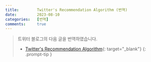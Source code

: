 ```yaml
---
title:        Twitter's Recommendation Algorithm (번역)
date:         2023-08-10
categories:   [번역]
comments:     true
---
```


> 트위터 블로그의 다음 글을 번역하였습니다.
> - [Twitter's Recommendation Algorithm](https://blog.twitter.com/engineering/en_us/topics/open-source/2023/twitter-recommendation-algorithm){: target="_blank"}
{: .prompt-tip }


<!-- 트위터는 시시각각 벌어지는 세계 최고의 소식을 여러분에게 전달하고자 노력하고 있습니다. 매일 포스팅되는 약 50억개의 트윗으로부터 유저의 For You 타임라인에 보여줄 트윗을 한 움큼 추려내기 위해서는 추천 알고리즘이 필요합니다. 이 글에서는 알고리즘이 유저들의 타임라인에 보여줄 트윗을 어떻게 골라내는지에 대해 설명합니다.

추천시스템은 앞으로 자세하게 설명할, 여러 상호 연결 서비스 및 작업들로 구성되어있습니다. 트윗들은 검색, 탐색, 광고 등 앱의 여러 지면을 통해 추천되고 있지만 이 글에서는 홈 타임라인의 For You 피드만 다루고자 합니다.

## 우리는 트윗을 어떻게 고르는가?

트위터의 추천은 트윗, 유저, 그리고 참여(engagement) 데이터로부터 숨겨진 정보를 추출할 수 있는 핵심 모델 및 피처들을 토대로 이루어져 있습니다. 이 모델들은 “당신이 미래에 다른 유저와 상호작용할 확률은 얼마인가?” 또는 “트위터의 커뮤니티란 무엇이고 그들의 트윗 트랜드는 무엇인가?”와 같은 트위터 네트워크에 관한 중요한 질문에 답변하는 것을 지향합니다. 이러한 질문들에 대한 답은 트위터가 더 관련성 높은 추천을 제공할 수 있도록 합니다.

추천 파이프라인은 다음과 같은 기능을 가진 3가지의 메인 스테이지로 이루어져 있습니다.

1. Candidate Sourcing
    - 서로 다른 추천 소스으로부터 최고의 트윗들을 가져옵니다.
2. Rank
    - 머신러닝 모델을 사용하여 각 트윗에 대한 랭킹을 매깁니다.
3. Heuristics and filters
    - 유저가 차단했거나, 불건전한 컨텐츠 또는 유저가 이미 본 트윗들을 필터링합니다.

For You 타임라인을 구성하고 서빙하는 서비스를 Home Mixer라고 부릅니다. Home Mixer는 Product Mixer라 불리는, 컨텐츠 피드 생성을 촉진하는, 자체 제작 scala framework로 만들어져 있습니다. 이 서비스는 서로 다른 candidate source들, scoring 함수, heuristics 및 필터링 사이를 연결하는 중추 소프트웨어 역할을 합니다.

아래의 다이어그램은 타임라인 생성에 사용되는 주요 컴포넌트들을 도식화한 것 입니다.

![open-algorithm](https://cdn.cms-twdigitalassets.com/content/dam/blog-twitter/engineering/en_us/open-source/2023/twitter-recommendation-algorithm/open-algorithm.png.img.fullhd.medium.png)

Candidate source로부터 후보를 검색하는 것을 시작으로 타임라인 요청이 들어왔을 때 호출되는 순서대로 이 시스템의 주요한 부분들을 살펴보겠습니다.

## Candidiate Sources

트위터는 유저가 최근 관련 높은 트윗을 검색하는데 사용하는 여러 candidate source들을 가지고 있습니다. 이런 소스를 통해 각 요청마다 수십억 개의 후보 중 1500개의 좋은 트윗을 찾아내려고 합니다. 우리는 당신이 팔로우한 사람들(in-network)과 그렇지 않은 사람들(out-of-network)로부터 후보를 찾아낼 수 있습니다. 유저마다 조금씩 다르겠지만, 오늘날 당신의 타임라인은 평균적으로 50%의 In-Network 트윗과 50%의 Out-of-Network 트윗으로 구성되어 있습니다.

### In-Network Source

In-Network source는 가장 큰 후보군이며, 당신이 팔로우하는 유저들로부터 가장 관련성 높고 최신의 트윗들을 전달하는 것을 목표로 합니다. Logistic regression model을 이용하면 당신이 팔로우하는 사람들의 트윗을 그들의 탐색에 기반해 효과적으로 순위를 매길 수 있습니다. 이후 가장 좋은 트윗들을 다음 스테이지로 전달합니다.

In-Network 트윗들의 랭킹을 매길 때 가장 중요한 컴포넌트는 [Real Graph][real-graph]입니다.

[real-graph]: https://www.ueo-workshop.com/wp-content/uploads/2014/04/sig-alternate.pdf
{: target="_blank"}

Real Graph는 두 유저 사이의 참여(engagement, ex: like etc…) 우도를 예측하는 모델입니다. Real Graph에서 당신과 트윗 작성자 사이의 점수가 높을수록 그 작성자의 트윗들을 더 많이 포함시킬 것입니다.

In-Network source는 트위터에서 가장 최근까지 작업하던 과제입니다. 우리는 최근에 12년씩이나 된, 각 유저에게 캐시된 트윗으로부터 In-Network 트윗을 제공하는 용도로 사용하던 Fanout 서비스를 종료하였습니다. 우리는 또한 업데이트 및 학습이 진행된지 수년이 지난 logistic regression ranking 모델을 새로 디자인하고 있습니다.

### Out-of-Network Sources

유저 네트워크 바깥에서 관련성 높은 트윗을 찾아 내는 것은 매우 까다로운 문제입니다. “당신이 팔로우하지도 않는 작성자라면, 그 트윗이 어떻게 당신과 관련 있다고 말할 수 있습니까?” 트위터는 이 문제를 해결하기 위해 두가지 방식으로 접근했습니다.

**Social Graph**

첫번째 접근 방식은, 당신이 팔로우하는 사람들의 참여 또는 그들과 유사한 선호를 분석하여 당신이 찾고자하는 관심사를 측정하는 것입니다.

Engagement graph 순회를 통해 다음 질문에 답할 수 있었습니다.

- 내가 팔로우한 사람들이 최근에 참여(engagement)한 트윗들은 무엇인가?
- 나와 비슷한 트윗을 좋아하는 사람들이 최근에 좋아한 트윗들은 무엇인까?

우리는 이러한 질문에 대한 답변을 토대로 트윗 후보군을 생성하고, logistic regression model을 사용하여 트윗들의 순위를 매겼습니다. 우리는 유저와 트윗 간의 실시간 상호작용 그래프를 유지하는 그래프 처리 엔진인 [GraphJet][graph-jet]를 개발했으며, 이러한 유형의 Graph 순회는 Out-of-Network 추천에 필수적입니다.

[graph-jet]: https://www.vldb.org/pvldb/vol9/p1281-sharma.pdf
{: target="_blank"}

트위터 참여(engagement) 및 팔로우 네트워크를 탐색하는 이런 경험적 방법은 유용성이 입증되었지만(현재 홈 타임라인의 약 15% 제공), embedding space 접근 방식이 Out-of-Network 트윗들의 대부분을 차지하고 있습니다.

**Embedding Spaces**

Embedding space 접근 방식은 컨텐츠 유사도에 관한 더 일반적인 질문에 대해 답하는 것을 목표로 합니다: “어떤 트윗과 유저가 나의 기호와 비슷할까?”

Embedding은 유저 기호와 트윗 컨텐츠의 numerical representation(=벡터)을 생성함으로써 작동합니다. 그리고나면 우리는 embedding space 위에서 두 유저, 두 트윗, 혹은 유저-트윗 사이의 유사도를 계산할 수 있습니다. 정확한 embedding을 제공할 수만 있으면, 이 유사도를 관련성의 척도로 사용할 수 있습니다.

트위터에서 가장 유용한 embedding space는 [SimClusters][sim-cluster]입니다.

[sim-cluster]: https://dl.acm.org/doi/pdf/10.1145/3394486.3403370?casa_token=i7vaG5KEURkAAAAA:K_trsr8wkpuC88_fM2i5DowyZeZt9Rofl4cpGZg2J1KE0agOXE-8nDmgcj16rwIq2v3MIYO-RXcw
{: target="_blank"}

SimClusters는 직접 제작한 matrix factorization(행렬 분해) 알고리즘을 이용하여 인플루언서 유저의 클러스터를 고정했을 때의 커뮤니티들을 탐색합니다. 매 3주마다 145,000 개의 커뮤니티들이 업데이트되고 있습니다. 이러한 커뮤니티 공간에서 유저와 트윗은 커뮤니티 공간에 표현되고, 여러 커뮤니티에 속하는 것도 가능합니다. 커뮤니티의 크기는 친구들로 구성된 몇 천 명부터, 뉴스 또는 팝문화의 수십 억 명까지입니다. 가장 큰 커뮤니티들은 다음과 같습니다.

- Pop
- News
- NBA
- Soccer
- Bollywood

![simclusters](https://cdn.cms-twdigitalassets.com/content/dam/blog-twitter/engineering/en_us/open-source/2023/twitter-recommendation-algorithm/simclusters.png.img.fullhd.medium.png){: width="800" }

각 커뮤니티 마다 현재 가장 인기있는 트윗을 찾음으로써 트윗들을 커뮤니티에 임베딩할 수 있습니다. 한 커뮤니티의 유저들이 트윗에 더 많은 좋아요를 날릴 수록 그 트윗과 해당 커뮤니티 사이의 관련성은 커지게 됩니다.

## Ranking

For You 타임라인의 목적은 관련성 높은 트윗을 당신에게 제공하는 것입니다. 파이프라인 관점에서, 우리는 관련성 높은 1500개의 후보를 얻을 수 있습니다. 점수를 매기는 것은 각 후보 트윗의 관련성을 측정하는것이며, 당신의 타임라인에서 트윗의 순위를 부여하는 주요한 시그널입니다. 이 스테이지에서는 모든 추천 후보가 그것의 source가 어디였든지 간에 동등하게 다루어집니다.

Ranking은 긍정적 참여(Like, Retweet, Reply)를 최적화하기 위해 트윗 상호작용을 지속적으로 학습하는 48M개의 parameter를 가진 신경망(neural network)를 갖고 있습니다. 이 랭킹 매커니즘은 수 천개의 피처를 고려하여 각 트윗마다 점수를 매기기 위한, 참여(engagement) 확률을 의미하는 10개의 라벨을 출력합니다. 우리는 이 점수를 토대로 트윗의 순위를 매깁니다.

## Heuristics, Filters, and Product Features

Ranking 스테이지를 지나면, 우리는 다양한 상품 피처를 구현하기 위해 heuristic과 filter을 적용합니다. 이 피처들은 균형있고 다양한 피드를 생성하기 위해 협력합니다. 몇몇 예시들 입니다:

- Visibility Filtering
    - 트윗의 컨텐츠나 유저의 선호에 따라 트윗을 필터링합니다. 예를들어 당신이 차단 또는 음소거한 계정의 트윗은 제거됩니다.
- Author Diversity
    - 동일한 사람이 작성한 트윗이 너무 많아지거나 연속되는 경우는 피합니다.
- Content Balance
    - In-Network와 Out-of-Netowrk 트윗의 균형을 조절합니다.
- Feedback-based Fatigue
    - 부정적인 피드백을 받은 트윗들은 점수를 낮게 줍니다.
- Social Proof
    - 품질 유지를 위해 2촌 이내의 연결이 아닌 Out-of-Network 트윗들은 제거합니다. 즉, 당신이 팔로우하는 사람이 그 트윗에 참여했거나 트윗의 작성자를 팔로우 해야합니다.
- Conversations
    - 답글을 원래 트윗과 함께 스레딩함으로써 더 많은 컨텍스트를 제공합니다.
- Edited Tweets
    - 현재 기기에 있는 트윗이 오래된 것인지 확인하고 수정된 버전으로 교체하라는 명령을 내립니다.

## Mixing and Serving

이 지점에서 Home Mixer는 트윗들을 당신의 기기로 보낼 준비가 되었습니다. 마지막 처리 과정에서 시스템은 당신의 화면에 보여질 트윗 및 트윗이 아닌 컨텐츠, 예를 들면 광고, 팔로우 추천, 온보딩 프롬프트를 섞습니다. 

위의 파이프라인은 하루에 거의 500만 번 실행되며 평균 1.5초 안에 완료됩니다. 단일 파이프라인 실행에는 220초 정도의 CPU 시간이 필요하며 이는 앱에서 인식하는 대기 시간의 150배에 달합니다.

![phone-frame-padded](https://cdn.cms-twdigitalassets.com/content/dam/blog-twitter/engineering/en_us/open-source/2023/twitter-recommendation-algorithm/phone-frame-padded.png.img.fullhd.medium.png){: width="400" height="200" }

오픈 소스를 공개하는 목적은, 시스템 작동 방식에 관해 사용자에게 완전한 투명성을 제공하는 것입니다. 우리는 알고리즘에 대한 자세한 이해를 돕기 위해 우리의 추천 코드를 볼 수 있도록 배포했으며 앱 내에서 더 큰 투명성을 제공하기 위해 여러 기능들을 작업하고 있습니다.

- [https://github.com/twitter/the-algorithm](https://github.com/twitter/the-algorithm){: target="_blank"}
- [https://github.com/twitter/the-algorithm-ml](https://github.com/twitter/the-algorithm-ml){: target="_blank"}

우리가 계획한 새로운 개발 중 일부는 다음과 같습니다.

- 달성(reach)과 참여(engagement) 정보를 제공하는, 크리에이터를 위한 더 나은 트위터 분석 플랫폼
- 트윗 또는 계정에 적용된 모든 안전 라벨에 대한 투명성 향상
- 타임라인에 트윗이 표시되는 이유에 대한 가시성 향상

## 앞으로는?

트위터는 전 세계 대화의 중심입니다. 매일 사람들의 장치에 1500억 개 이상의 트윗을 제공하고 있습니다. 유저에게 가능한 한 최고의 컨텐츠를 제공하는 것은 어려우면서도 흥미로운 문제입니다. 우리는 새로운 실시간 기능, 임베딩 및 유저 벡터와 같은 추천 시스템을 확장할 수 있는 새로운 기회를 위해 노력하고 있으며 이를 수행할 수 있는 세계에서 가장 흥미로운 데이터 세트 및 사용자 층을 보유하고 있습니다. 우리는 미래의 마을 광장을 건설하고 있습니다. 관심이 있다면 합류를 고민해 보시길 바랍니다. -->
